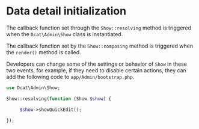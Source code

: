 # Data detail initialization

The callback function set through the `Show::resolving` method is triggered when the `Dcat\Admin\Show` class is instantiated.

The callback function set by the `Show::composing` method is triggered when the `render()` method is called.

Developers can change some of the settings or behavior of `Show` in these two events, for example, if they need to disable certain actions, they can add the following code to `app/Admin/bootstrap.php`.

```php
use Dcat\Admin\Show;

Show::resolving(function (Show $show) {

     $show->showQuickEdit();
   
});
```
